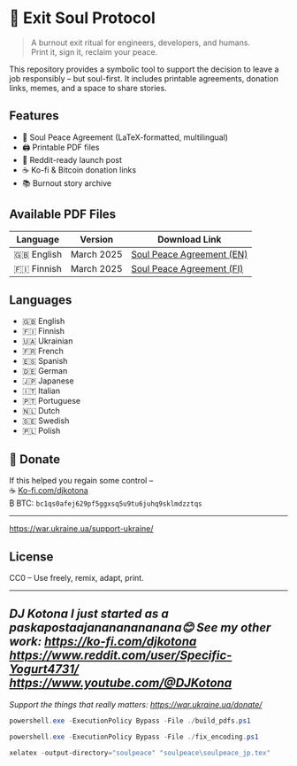 # 🌿 Exit Soul Protocol

> A burnout exit ritual for engineers, developers, and humans.  
> Print it, sign it, reclaim your peace.

This repository provides a symbolic tool to support the decision to leave a job responsibly – but soul-first. It includes printable agreements, donation links, memes, and a space to share stories.

## Features

- 🌱 Soul Peace Agreement (LaTeX-formatted, multilingual)
- 🖨️ Printable PDF files
- 📣 Reddit-ready launch post
- ☕ Ko-fi & Bitcoin donation links
- 📚 Burnout story archive

## Available PDF Files

| Language | Version    | Download Link                          |
|----------|------------|----------------------------------------|
| 🇬🇧 English | March 2025 | [Soul Peace Agreement (EN)](pdf/soulpeace_en.pdf) |
| 🇫🇮 Finnish | March 2025 | [Soul Peace Agreement (FI)](pdf/soulpeace_fi.pdf) |

## Languages

- 🇬🇧 English  
- 🇫🇮 Finnish  
- 🇺🇦 Ukrainian
- 🇫🇷 French
- 🇪🇸 Spanish  
- 🇩🇪 German  
- 🇯🇵 Japanese  
- 🇮🇹 Italian
- 🇵🇹 Portuguese
- 🇳🇱 Dutch
- 🇸🇪 Swedish
- 🇵🇱 Polish

## 💖 Donate

If this helped you regain some control –  
☕ [Ko-fi.com/djkotona](https://ko-fi.com/djkotona)  
₿ BTC: `bc1qs0afej629pf5ggxsq5u9tu6juhq9sklmdzztqs`

---
https://war.ukraine.ua/support-ukraine/

## License

CC0 – Use freely, remix, adapt, print.

---

*DJ Kotona*
*I just started as a paskapostaajanananananana😊*
*See my other work:*
*https://ko-fi.com/djkotona*
*https://www.reddit.com/user/Specific-Yogurt4731/*
*https://www.youtube.com/@DJKotona*
---
*Support the things that really matters:*
*https://war.ukraine.ua/donate/*


```powershell
powershell.exe -ExecutionPolicy Bypass -File ./build_pdfs.ps1

powershell.exe -ExecutionPolicy Bypass -File ./fix_encoding.ps1

xelatex -output-directory="soulpeace" "soulpeace\soulpeace_jp.tex"
```
